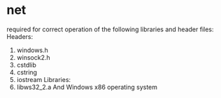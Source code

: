 # net
required for correct operation of the following libraries and header files:
Headers:
1. windows.h
2. winsock2.h
3. cstdlib
4. cstring
5. iostream
Libraries:
1. libws32_2.a
And Windows x86 operating system
